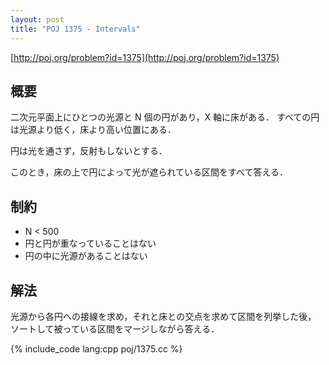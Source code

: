 ```yaml
---
layout: post
title: "POJ 1375 - Intervals"
---
```

[http://poj.org/problem?id=1375](http://poj.org/problem?id=1375)

## 概要
二次元平面上にひとつの光源と N 個の円があり，X 軸に床がある．
すべての円は光源より低く，床より高い位置にある．

円は光を通さず，反射もしないとする．

このとき，床の上で円によって光が遮られている区間をすべて答える．

## 制約
- N < 500
- 円と円が重なっていることはない
- 円の中に光源があることはない

## 解法
光源から各円への接線を求め，それと床との交点を求めて区間を列挙した後，
ソートして被っている区間をマージしながら答える．

{% include_code lang:cpp poj/1375.cc %}
